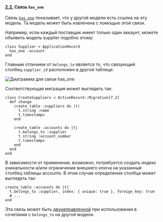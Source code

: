#### [2.2.](https://rusrails.ru/active-record-associations#svyaz-has_one) Связь `has_one`

Связь [`has_one`](https://api.rubyonrails.org/classes/ActiveRecord/Associations/ClassMethods.html#method-i-has_one) показывает, что у другой модели есть ссылка на эту модель. Та модель может быть извлечена с помощью этой связи.

Например, если каждый поставщик имеет только один аккаунт, можете объявить модель supplier подобно этому:

```
class Supplier < ApplicationRecord
  has_one :account
end
```

Главным отличием от `belongs_to` является то, что связующий столбец `supplier_id` расположен в другой таблице:

![Диаграмма для связи has_one](https://rusrails.ru/assets/association_basics/has_one-599d92df13b624943d4da29db45549fadcc420bb287a6fd361022d20b4112c98.png)

Соответствующая миграция может выглядеть так:

```
class CreateSuppliers < ActiveRecord::Migration[7.2]
  def change
    create_table :suppliers do |t|
      t.string :name
      t.timestamps
    end

    create_table :accounts do |t|
      t.belongs_to :supplier
      t.string :account_number
      t.timestamps
    end
  end
end
```

В зависимости от применения, возможно, потребуется создать индекс уникальности и/или ограничение внешнего ключа на указанный столбец таблицы accounts. В этом случае определение столбца может выглядеть так:

```
create_table :accounts do |t|
  t.belongs_to :supplier, index: { unique: true }, foreign_key: true
  # ...
end
```

Эта связь может быть [двунаправленной](https://rusrails.ru/active-record-associations#bi-directional-associations) при использовании в сочетании с `belongs_to` на другой модели.